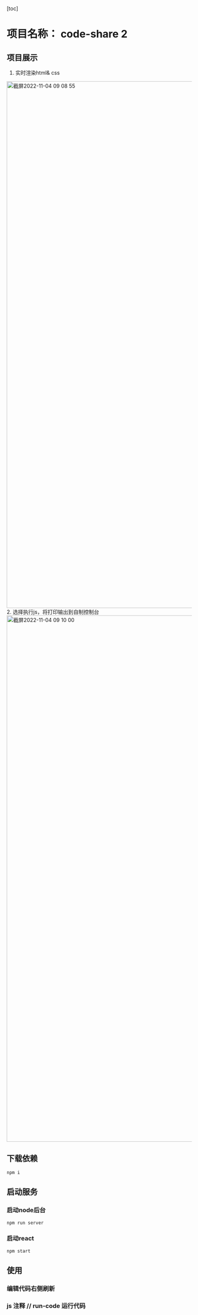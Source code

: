 [toc]
# 项目名称： code-share 2

## 项目展示

1. 实时渲染html& css
<img width="1435" alt="截屏2022-11-04 09 08 55" src="https://user-images.githubusercontent.com/103579791/199863810-c0f8ff4d-a51d-4ab9-94bf-3ee2f718b6c0.png">
2. 选择执行js，将打印输出到自制控制台
<img width="1434" alt="截屏2022-11-04 09 10 00" src="https://user-images.githubusercontent.com/103579791/199863822-dd36ddcd-e6d8-4c76-94a1-bc63ae9158fb.png">

## 下载依赖

```
npm i
```

## 启动服务
### 启动node后台
```
npm run server
```
### 启动react
```
npm start
```

## 使用

### 编辑代码右侧刷新

### js 注释 // run-code 运行代码


